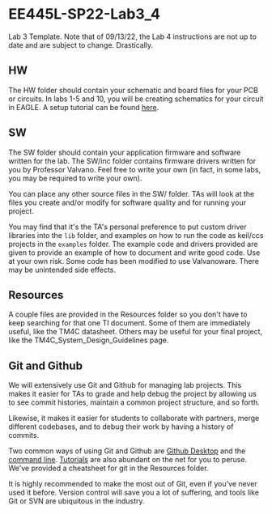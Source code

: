 # EE445L-SP22-Lab3_4
Lab 3 Template. Note that of 09/13/22, the Lab 4 instructions are not up to
date and are subject to change. Drastically. 

## HW

The HW folder should contain your schematic and board files for your PCB or
circuits. In labs 1-5 and 10, you will be creating schematics for your circuit
in EAGLE. A setup tutorial can be found
[here](https://www.shawnvictor.net/autodesk-eagle.html). 

## SW

The SW folder should contain your application firmware and software written for
the lab. The SW/inc folder contains firmware drivers written for you by
Professor Valvano. Feel free to write your own (in fact, in some labs, you may
be required to write your own). 

You can place any other source files in the SW/ folder. TAs will look at the
files you create and/or modify for software quality and for running your
project. 

You may find that it's the TA's personal preference to put custom driver
libraries into the `lib` folder, and examples on how to run the code as keil/ccs
projects in the `examples` folder. The example code and drivers provided are
given to provide an example of how to document and write good code. Use at your
own risk. Some code has been modified to use Valvanoware. There may be
unintended side effects.

## Resources

A couple files are provided in the Resources folder so you don't have to keep
searching for that one TI document. Some of them are immediately useful, like
the TM4C datasheet. Others may be useful for your final project, like the
TM4C_System_Design_Guidelines page. 

## Git and Github

We will extensively use Git and Github for managing lab projects. This makes it
easier for TAs to grade and help debug the project by allowing us to see commit
histories, maintain a common project structure, and so forth.

Likewise, it makes it easier for students to collaborate with partners, merge
different codebases, and to debug their work by having a history of commits. 

Two common ways of using Git and Github are [Github
Desktop](https://desktop.github.com/) and the [command
line](https://git-scm.com/downloads).
[Tutorials](https://dev.to/mollynem/git-github--workflow-fundamentals-5496) are
also abundant on the net for you to peruse. We've provided a cheatsheet for git
in the Resources folder. 

It is highly recommended to make the most out of Git, even if you've never used
it before. Version control will save you a lot of suffering, and tools like Git
or SVN are ubiquitous in the industry. 

